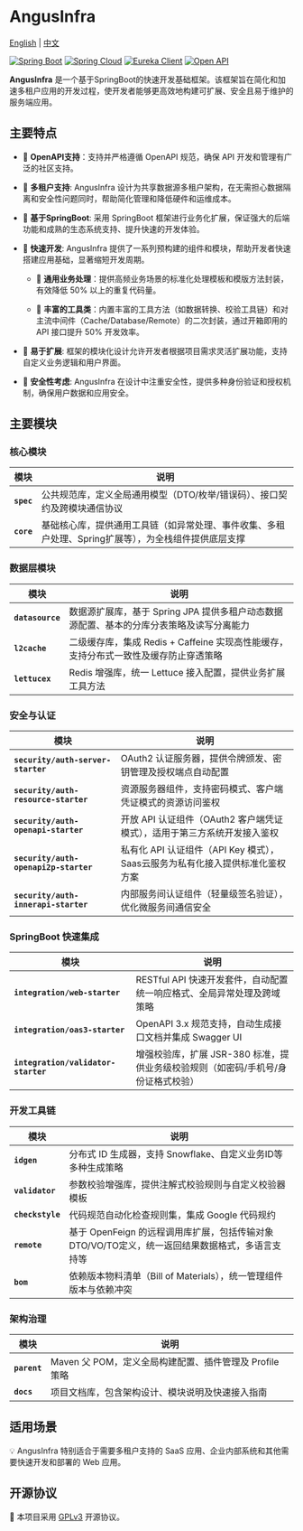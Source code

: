 # AngusInfra

[English](README.md) | [中文](README_zh.md)

[![Spring Boot](https://img.shields.io/badge/Spring%20Boot-3.4.0-brightgreen)](https://spring.io/projects/spring-boot)
[![Spring Cloud](https://img.shields.io/badge/Spring%20Cloud-4.2.0-green)](https://spring.io/projects/spring-cloud)
[![Eureka Client](https://img.shields.io/badge/Eureka%20Client-2.0.4-lightgrey)](https://spring.io/projects/spring-cloud-netflix)
[![Open API](https://img.shields.io/badge/Open%20API-3.0.1-blue)](https://swagger.io/specification/)

**AngusInfra** 是一个基于SpringBoot的快速开发基础框架。该框架旨在简化和加速多租户应用的开发过程，使开发者能够更高效地构建可扩展、安全且易于维护的服务端应用。

## 主要特点

- 🌟 **OpenAPI支持**：支持并严格遵循 OpenAPI 规范，确保 API 开发和管理有广泛的社区支持。

- 🌟 **多租户支持**: AngusInfra 设计为共享数据源多租户架构，在无需担心数据隔离和安全性问题同时，帮助简化管理和降低硬件和运维成本。

- 🌟 **基于SpringBoot**: 采用 SpringBoot 框架进行业务化扩展，保证强大的后端功能和成熟的生态系统支持、提升快速的开发体验。

- 🌟 **快速开发**: AngusInfra 提供了一系列预构建的组件和模块，帮助开发者快速搭建应用基础，显著缩短开发周期。

  - 🚀 **通用业务处理**：提供高频业务场景的标准化处理模板和模版方法封装，有效降低 50% 以上的重复代码量。

  - 🚀 **丰富的工具类**：内置丰富的工具方法（如数据转换、校验工具链）和对主流中间件（Cache/Database/Remote）的二次封装，通过开箱即用的 API 接口提升 50% 开发效率。

- 🌟 **易于扩展**: 框架的模块化设计允许开发者根据项目需求灵活扩展功能，支持自定义业务逻辑和用户界面。

- 🌟 **安全性考虑**: AngusInfra 在设计中注重安全性，提供多种身份验证和授权机制，确保用户数据和应用安全。

## 主要模块

### **核心模块**
| 模块 | 说明                                                    |  
|------|-------------------------------------------------------|  
| **`spec`** | 公共规范库，定义全局通用模型（DTO/枚举/错误码）、接口契约及跨模块通信协议               |  
| **`core`** | 基础核心库，提供通用工具链（如异常处理、事件收集、多租户处理、Spring扩展等），为全栈组件提供底层支撑 |  

### **数据层模块**
| 模块 | 说明                                                  |  
|------|-----------------------------------------------------|  
| **`datasource`** | 数据源扩展库，基于 Spring JPA 提供多租户动态数据源配置、基本的分库分表策略及读写分离能力  |  
| **`l2cache`** | 二级缓存库，集成 Redis + Caffeine 实现高性能缓存，支持分布式一致性及缓存防止穿透策略 |  
| **`lettucex`** | Redis 增强库，统一 Lettuce 接入配置，提供业务扩展工具方法                |  

### **安全与认证**
| 模块 | 说明                                              |  
|------|-------------------------------------------------|  
| **`security/auth-server-starter`** | OAuth2 认证服务器，提供令牌颁发、密钥管理及授权端点自动配置               |  
| **`security/auth-resource-starter`** | 资源服务器组件，支持密码模式、客户端凭证模式的资源访问鉴权                   |  
| **`security/auth-openapi-starter`** | 开放 API 认证组件（OAuth2 客户端凭证模式），适用于第三方系统开发接入鉴权      |  
| **`security/auth-openapi2p-starter`** | 私有化 API 认证组件（API Key 模式），Saas云服务为私有化接入提供标准化鉴权方案 |  
| **`security/auth-innerapi-starter`** | 内部服务间认证组件（轻量级签名验证），优化微服务间通信安全                   |  

### **SpringBoot 快速集成**
| 模块 | 说明                                                        |  
|------|-----------------------------------------------------------|  
| **`integration/web-starter`** | RESTful API 快速开发套件，自动配置统一响应格式、全局异常处理及跨域策略                 |  
| **`integration/oas3-starter`** | OpenAPI 3.x 规范支持，自动生成接口文档并集成 Swagger UI                   |  
| **`integration/validator-starter`** | 增强校验库，扩展 JSR-380 标准，提供业务级校验规则（如密码/手机号/身份证格式校验）            |  

### **开发工具链**
| 模块 | 说明                                        |  
|------|-------------------------------------------|  
| **`idgen`** | 分布式 ID 生成器，支持 Snowflake、自定义业务ID等多种生成策略    |  
| **`validator`** | 参数校验增强库，提供注解式校验规则与自定义校验器模板                |  
| **`checkstyle`** | 代码规范自动化检查规则集，集成 Google 代码规约               |  
| **`remote`** | 基于 OpenFeign 的远程调用库扩展，包括传输对象DTO/VO/TO定义，统一返回结果数据格式，多语言支持等 |  
| **`bom`** | 依赖版本物料清单（Bill of Materials），统一管理组件版本与依赖冲突 |  

### **架构治理**
| 模块 | 说明 |  
|------|------|  
| **`parent`** | Maven 父 POM，定义全局构建配置、插件管理及 Profile 策略 |  
| **`docs`** | 项目文档库，包含架构设计、模块说明及快速接入指南 |  

## 适用场景

💡 AngusInfra 特别适合于需要多租户支持的 SaaS 应用、企业内部系统和其他需要快速开发和部署的 Web 应用。

## 开源协议

📜 本项目采用 [GPLv3](https://www.gnu.org/licenses/gpl-3.0.html) 开源协议。


